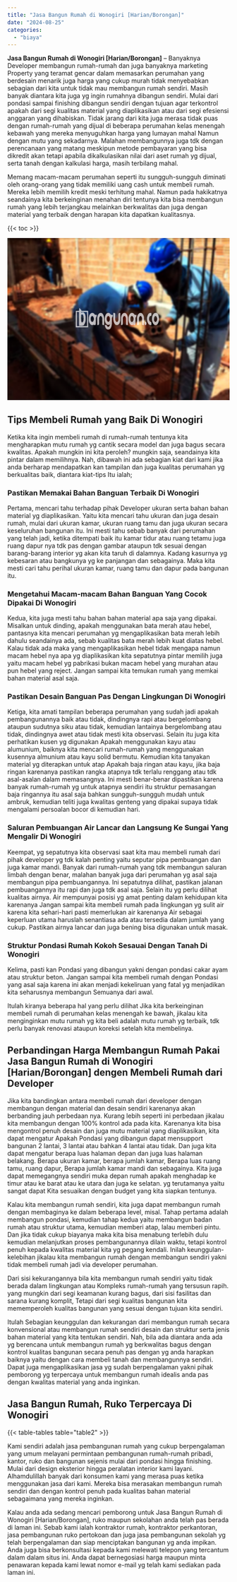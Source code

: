 ```yaml
---
title: "Jasa Bangun Rumah di Wonogiri [Harian/Borongan]"
date: "2024-08-25"
categories: 
  - "biaya"
---
```


**Jasa Bangun Rumah di Wonogiri \[Harian/Borongan\]** – Banyaknya Developer membangun rumah-rumah dan juga banyaknya marketing Property yang teramat gencar dalam memasarkan perumahan yang berdesain menarik juga harga yang cukup murah tidak menyebabkan sebagian dari kita untuk tidak mau membangun rumah sendiri. Masih banyak diantara kita juga yg ingin rumahnya dibangun sendiri. Mulai dari pondasi sampai finishing dibangun sendiri dengan tujuan agar terkontrol apakah dari segi kualitas material yang diaplikasikan atau dari segi efesiensi anggaran yang dihabiskan. Tidak jarang dari kita juga merasa tidak puas dengan rumah-rumah yang dijual di beberapa perumahan kelas menengah kebawah yang mereka menyuguhkan harga yang lumayan mahal Namun dengan mutu yang sekadarnya. Malahan membangunnya juga tdk dengan perencanaan yang matang meskipun metode pembayaran yang bisa dikredit akan tetapi apabila dikalkulasikan nilai dari aset rumah yg dijual, serta tanah dengan kalkulasi harga, masih terbilang mahal.

Memang macam-macam perumahan seperti itu sungguh-sungguh diminati oleh orang-orang yang tidak memiliki uang cash untuk membeli rumah. Mereka lebih memilih kredit meski terhitung mahal. Namun pada hakikatnya seandainya kita berkeinginan menahan diri tentunya kita bisa membangun rumah yang lebih terjangkau melainkan berkwalitas dan juga dengan material yang terbaik dengan harapan kita dapatkan kualitasnya.

{{< toc >}}

![Jasa Bangun Rumah di Wonogiri [Harian/Borongan]](/images/borong-bangunan-39.png)

## Tips Membeli Rumah yang Baik Di Wonogiri

Ketika kita ingin membeli rumah di rumah-rumah tentunya kita mengharapkan mutu rumah yg cantik secara model dan juga bagus secara kwalitas. Apakah mungkin ini kita peroleh? mungkin saja, seandainya kita pintar dalam memilihnya. Nah, dibawah ini ada sebagian kiat dari kami jika anda berharap mendapatkan kan tampilan dan juga kualitas perumahan yg berkualitas baik, diantara kiat-tips Itu ialah;

### Pastikan Memakai Bahan Banguan Terbaik Di Wonogiri

Pertama, mencari tahu terhadap pihak Developer ukuran serta bahan bahan material yg diaplikasikan. Yaitu kita mencari tahu ukuran dan juga desain rumah, mulai dari ukuran kamar, ukuran ruang tamu dan juga ukuran secara keseluruhan bangunan itu. Ini mesti tahu sebab banyak dari perumahan yang telah jadi, ketika ditempati baik itu kamar tidur atau ruang tetamu juga ruang dapur nya tdk pas dengan gambar ataupun tdk sesuai dengan barang-barang interior yg akan kita taruh di dalamnya. Kadang kasurnya yg kebesaran atau bangkunya yg ke panjangan dan sebagainya. Maka kita mesti cari tahu perihal ukuran kamar, ruang tamu dan dapur pada bangunan itu.

### Mengetahui Macam-macam Bahan Banguan Yang Cocok Dipakai Di Wonogiri

Kedua, kita juga mesti tahu bahan bahan material apa saja yang dipakai. Misalkan untuk dinding, apakah menggunakan bata merah atau hebel, pantasnya kita mencari perumahan yg mengaplikasikan bata merah lebih dahulu seandainya ada, sebab kualitas bata merah lebih kuat diatas hebel. Kalau tidak ada maka yang mengaplikasikan hebel tidak mengapa namun macam hebel nya apa yg diaplikasikan kita sepatutnya pintar memilih juga yaitu macam hebel yg pabrikasi bukan macam hebel yang murahan atau pun hebel yang reject. Jangan sampai kita temukan rumah yang memkai bahan material asal saja.

### Pastikan Desain Banguan Pas Dengan Lingkungan Di Wonogiri

Ketiga, kita amati tampilan beberapa perumahan yang sudah jadi apakah pembangunannya baik atau tidak, dindingnya rapi atau bergelombang ataupun sudutnya siku atau tidak, kemudian lantainya bergelombang atau tidak, dindingnya awet atau tidak mesti kita observasi. Selain itu juga kita perhatikan kusen yg digunakan Apakah menggunakan kayu atau alumunium, baiknya kita mencari rumah-rumah yang menggunakan kusennya almunium atau kayu solid bermutu. Kemudian kita tanyakan material yg diterapkan untuk atap Apakah baja ringan atau kayu, jika baja ringan karenanya pastikan rangka atapnya tdk terlalu renggang atau tdk asal-asalan dalam memasangnya. Ini mesti benar-benar dipastikan karena banyak rumah-rumah yg untuk atapnya sendiri itu struktur pemasangan baja ringannya itu asal saja bahkan sungguh-sungguh mudah untuk ambruk, kemudian teliti juga kwalitas genteng yang dipakai supaya tidak mengalami persoalan bocor di kemudian hari.

### Saluran Pembuangan Air Lancar dan Langsung Ke Sungai Yang Mengalir Di Wonogiri

Keempat, yg sepatutnya kita observasi saat kita mau membeli rumah dari pihak developer yg tdk kalah penting yaitu seputar pipa pembuangan dan juga kamar mandi. Banyak dari rumah-rumah yang tdk membangun saluran limbah dengan benar, malahan banyak juga dari perumahan yg asal saja membangun pipa pembuangannya. Ini sepatutnya dilihat, pastikan jalanan pembuangannya itu rapi dan juga tdk asal saja. Selain itu yg perlu dilihat kualitas airnya. Air mempunyai posisi yg amat penting dalam kehidupan kita karenanya Jangan sampai kita membeli rumah pada lingkungan yg sulit air karena kita sehari-hari pasti memerlukan air karenanya Air sebagai keperluan utama haruslah senantiasa ada atau tersedia dalam jumlah yang cukup. Pastikan airnya lancar dan juga bening bisa digunakan untuk masak.

### Struktur Pondasi Rumah Kokoh Sesauai Dengan Tanah Di Wonogiri

Kelima, pasti kan Pondasi yang dibangun yakni dengan pondasi cakar ayam atau struktur beton. Jangan sampai kita membeli rumah dengan Pondasi yang asal saja karena ini akan menjadi kekeliruan yang fatal yg menjadikan kita seharusnya membangun Semuanya dari awal.

Itulah kiranya beberapa hal yang perlu dilihat Jika kita berkeinginan membeli rumah di perumahan kelas menengah ke bawah, jikalau kita menginginkan mutu rumah yg kita beli adalah mutu rumah yg terbaik, tdk perlu banyak renovasi ataupun koreksi setelah kita membelinya.

## Perbandingan Harga Membangun Rumah Pakai Jasa Bangun Rumah di Wonogiri \[Harian/Borongan\] dengen Membeli Rumah dari Developer

Jika kita bandingkan antara membeli rumah dari developer dengan membangun dengan material dan desain sendiri karenanya akan berbanding jauh perbedaan nya. Kurang lebih seperti ini perbedaan jikalau kita membangun dengan 100% kontrol ada pada kita. Karenanya kita bisa mengontrol penuh desain dan juga mutu material yang diaplikasikan, kita dapat mengatur Apakah Pondasi yang dibangun dapat mensupport bangunan 2 lantai, 3 lantai atau bahkan 4 lantai atau tidak. Dan juga kita dapat mengatur berapa luas halaman depan dan juga luas halaman belakang. Berapa ukuran kamar, berapa jumlah kamar, Berapa luas ruang tamu, ruang dapur, Berapa jumlah kamar mandi dan sebagainya. Kita juga dapat memegangnya sendiri muka depan rumah apakah menghadap ke timur atau ke barat atau ke utara dan juga ke selatan. yg terutamanya yaitu sangat dapat Kita sesuaikan dengan budget yang kita siapkan tentunya.

Kalau kita membangun rumah sendiri, kita juga dapat membangun rumah dengan membaginya ke dalam beberapa level, misal. Tahap pertama adalah membangun pondasi, kemudian tahap kedua yaitu membangun badan rumah atau struktur utama, kemudian memberi atap, lalau memberi pintu. Dan jika tidak cukup biayanya maka kita bisa menabung terlebih dulu kemudian melanjutkan proses pembangunannya dilain waktu, tetapi kontrol penuh kepada kwalitas material kita yg pegang kendali. Inilah keunggulan-kelebihan jikalau kita membangun rumah dengan membangun sendiri yakni tidak membeli rumah jadi via developer perumahan.

Dari sisi kekurangannya bila kita membangun rumah sendiri yaitu tidak berada dalam lingkungan atau Kompleks rumah-rumah yang tersusun rapih. yang mungkin dari segi keamanan kurang bagus, dari sisi fasilitas dan sarana kurang komplit, Tetapi dari segi kualitas bangunan kita mememperoleh kualitas bangunan yang sesuai dengan tujuan kita sendiri.

Itulah Sebagian keunggulan dan kekurangan dari membangun rumah secara konvensional atau membangun rumah sendiri desain dan struktur serta jenis bahan material yang kita tentukan sendiri. Nah, bila ada diantara anda ada yg berencana untuk membangun rumah yg berkwalitas bagus dengan kontrol kualitas bangunan secara penuh pas dengan yg anda harapkan baiknya yaitu dengan cara membeli tanah dan membangunnya sendiri. Dapat juga mengaplikasikan jasa yg sudah berpengalaman yakni pihak pemborong yg terpercaya untuk membangun rumah idealis anda pas dengan kwalitas material yang anda inginkan.

## Jasa Bangun Rumah, Ruko Terpercaya Di Wonogiri

{{< table-tables table="table2" >}}

Kami sendiri adalah jasa pembangunan rumah yang cukup berpengalaman yang umum melayani permintaan pembangunan rumah-rumah pribadi, kantor, ruko dan bangunan sejenis mulai dari pondasi hingga finishing. Mulai dari design eksterior hingga peralatan interior kami layani. Alhamdulillah banyak dari konsumen kami yang merasa puas ketika menggunakan jasa dari kami. Mereka bisa merasakan membangun rumah sendiri dan dengan kontrol penuh pada kualitas bahan material sebagaimana yang mereka inginkan.

Kalau anda ada sedang mencari pemborong untuk Jasa Bangun Rumah di Wonogiri \[Harian/Borongan\], ruko maupun sekolahan anda telah pas berada di laman ini. Sebab kami ialah kontraktor rumah, kontraktor perkantoran, jasa pembangunan ruko pertokoan dan juga jasa pembangunan sekolah yg telah berpengalaman dan siap menciptakan bangunan yg anda impikan. Anda juga bisa berkonsultasi kepada kami melewati telepon yang tercantum dalam dalam situs ini. Anda dapat bernegosiasi harga maupun minta penawaran kepada kami lewat nomor e-mail yg telah kami sediakan pada laman ini.
